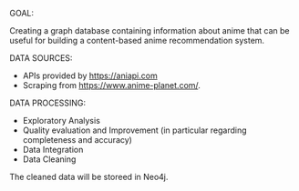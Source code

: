 GOAL:

Creating a graph database containing information about anime that can be useful for building a content-based anime recommendation system.

DATA SOURCES:
- APIs provided by https://aniapi.com
- Scraping from https://www.anime-planet.com/.

DATA PROCESSING:
- Exploratory Analysis
- Quality evaluation and Improvement (in particular regarding completeness and accuracy)
- Data Integration
- Data Cleaning

The cleaned data will be storeed in Neo4j.
